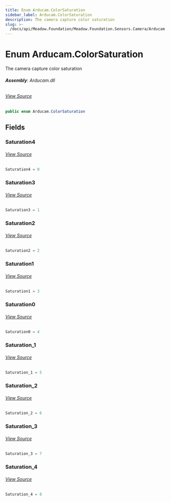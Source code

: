 ```yaml
---
title: Enum Arducam.ColorSaturation
sidebar_label: Arducam.ColorSaturation
description: The camera capture color saturation
slug: >-
  /docs/api/Meadow.Foundation/Meadow.Foundation.Sensors.Camera/Arducam.ColorSaturation
---
```

# Enum Arducam.ColorSaturation
The camera capture color saturation

###### **Assembly**: Arducam.dll
###### [View Source](https://github.com/WildernessLabs/Meadow.Foundation.git/blob/develop/Source/Meadow.Foundation.Peripherals/Sensors.Camera.Arducam/Driver/Arducam.Enums.cs#L73)
```csharp title="Declaration"
public enum Arducam.ColorSaturation
```
## Fields
### Saturation4

###### [View Source](https://github.com/WildernessLabs/Meadow.Foundation.git/blob/develop/Source/Meadow.Foundation.Peripherals/Sensors.Camera.Arducam/Driver/Arducam.Enums.cs#L78)
```csharp title="Declaration"
Saturation4 = 0
```
### Saturation3

###### [View Source](https://github.com/WildernessLabs/Meadow.Foundation.git/blob/develop/Source/Meadow.Foundation.Peripherals/Sensors.Camera.Arducam/Driver/Arducam.Enums.cs#L79)
```csharp title="Declaration"
Saturation3 = 1
```
### Saturation2

###### [View Source](https://github.com/WildernessLabs/Meadow.Foundation.git/blob/develop/Source/Meadow.Foundation.Peripherals/Sensors.Camera.Arducam/Driver/Arducam.Enums.cs#L80)
```csharp title="Declaration"
Saturation2 = 2
```
### Saturation1

###### [View Source](https://github.com/WildernessLabs/Meadow.Foundation.git/blob/develop/Source/Meadow.Foundation.Peripherals/Sensors.Camera.Arducam/Driver/Arducam.Enums.cs#L81)
```csharp title="Declaration"
Saturation1 = 3
```
### Saturation0

###### [View Source](https://github.com/WildernessLabs/Meadow.Foundation.git/blob/develop/Source/Meadow.Foundation.Peripherals/Sensors.Camera.Arducam/Driver/Arducam.Enums.cs#L82)
```csharp title="Declaration"
Saturation0 = 4
```
### Saturation_1

###### [View Source](https://github.com/WildernessLabs/Meadow.Foundation.git/blob/develop/Source/Meadow.Foundation.Peripherals/Sensors.Camera.Arducam/Driver/Arducam.Enums.cs#L83)
```csharp title="Declaration"
Saturation_1 = 5
```
### Saturation_2

###### [View Source](https://github.com/WildernessLabs/Meadow.Foundation.git/blob/develop/Source/Meadow.Foundation.Peripherals/Sensors.Camera.Arducam/Driver/Arducam.Enums.cs#L84)
```csharp title="Declaration"
Saturation_2 = 6
```
### Saturation_3

###### [View Source](https://github.com/WildernessLabs/Meadow.Foundation.git/blob/develop/Source/Meadow.Foundation.Peripherals/Sensors.Camera.Arducam/Driver/Arducam.Enums.cs#L85)
```csharp title="Declaration"
Saturation_3 = 7
```
### Saturation_4

###### [View Source](https://github.com/WildernessLabs/Meadow.Foundation.git/blob/develop/Source/Meadow.Foundation.Peripherals/Sensors.Camera.Arducam/Driver/Arducam.Enums.cs#L86)
```csharp title="Declaration"
Saturation_4 = 8
```

